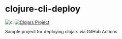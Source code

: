 # clojure-cli-deploy

![ci](https://github.com/blue0513/clojure-cli-deploy/workflows/ci/badge.svg) [![Clojars Project](https://img.shields.io/clojars/v/org.clojars.blue0513/clojure-cli-deploy.svg)](https://clojars.org/org.clojars.blue0513/clojure-cli-deploy)

Sample project for deploying clojars via GitHub Actions
